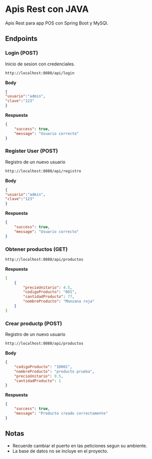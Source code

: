 # Apis Rest con JAVA

Apis Rest para app POS con Spring Boot y MySQl. 

## Endpoints

### Login (POST)

Inicio de sesion con credenciales.

```txt 
http://localhost:8080/api/login
```

**Body**
```json
{
"usuario":"admin",
"clave":"123"
}
```

**Respuesta**

```json
{
    "success": true,
    "message": "Usuario correcto"
}
```


### Register User (POST)

Registro de un nuevo usuario 

```txt 
http://localhost:8080/api/registro
```

**Body**
```json
{
"usuario":"admin",
"clave":"123"
}
```

**Respuesta**

```json
{
    "success": true,
    "message": "Usuario correcto"
}
```

### Obtener productos (GET)

```txt
http://localhost:8080/api/productos
```

**Respuesta**

```json
[
    {
        "precioUnitario": 4.5,
        "codigoProducto": "001",
        "cantidadProducto": 77,
        "nombreProducto": "Manzana roja"
    }
]
```


### Crear productp (POST)

Registro de un nuevo usuario 

```txt 
http://localhost:8080/api/productos
```
**Body**
```json
{
    "codigoProducto": "10001",
    "nombreProducto": "producto prueba",
    "precioUnitario": 9.5,
    "cantidadProducto": 1
}
```

**Respuesta**

```json
{
    "success": true,
    "message": "Producto creado correctamente"
}
```



## Notas

* Recuerde cambiar el puerto en las peticiones segun su ambiente.
* La base de datos no se incluye en el proyecto.
